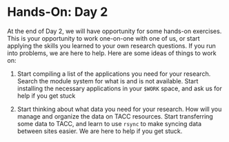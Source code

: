 # Hands-On: Day 2

At the end of Day 2, we will have opportunity for some hands-on exercises. This is your opportunity to work one-on-one with one of us, or start applying the skills you learned to your own research questions. If you run into problems, we are here to help. Here are some ideas of things to work on:


1) Start compiling a list of the applications you need for your research. Search the module system for what is and is not available. Start installing the necessary applications in your `$WORK` space, and ask us for help if you get stuck

2) Start thinking about what data you need for your research. How will you manage and organize the data on TACC resources. Start transferring some data to TACC, and learn to use `rsync` to make syncing data between sites easier. We are here to help if you get stuck.

